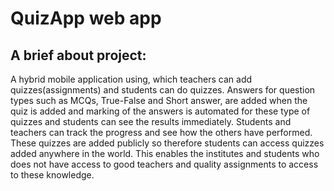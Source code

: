 # QuizApp web app

## A brief about project:

A hybrid mobile application using, which teachers can add quizzes(assignments)
and students can do quizzes. Answers for question types such as MCQs,
True-False and Short answer, are added when the quiz is added and
marking of the answers is automated for these type of quizzes and
students can see the results immediately.
Students and teachers can track the progress and see how the others
have performed.
These quizzes are added publicly so therefore students can access
quizzes added anywhere in the world. This enables the institutes and
students who does not have access to good teachers and quality assignments
to access to these knowledge.
